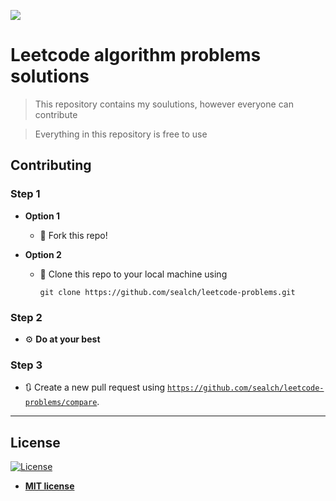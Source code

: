 <a href="https://leetcode.com/"><img src="https://i.pinimg.com/originals/43/36/4a/43364a70fb7d7410dd60772e7d5a3617.png"></a>

# Leetcode algorithm problems solutions

> This repository contains my soulutions, however everyone can contribute

> Everything in this repository is free to use

## Contributing

### Step 1

- **Option 1**

  - 🍴 Fork this repo!

- **Option 2**

  - 💾 Clone this repo to your local machine using

    `git clone https://github.com/sealch/leetcode-problems.git`

### Step 2

- ⚙️ **Do at your best**

### Step 3

- 🔃 Create a new pull request using <a href="https://github.com/sealch/leetcode-problems/compare" target="_blank">`https://github.com/sealch/leetcode-problems/compare`</a>.

---

## License

[![License](http://img.shields.io/:license-mit-blue.svg?style=flat-square)](http://badges.mit-license.org)

- **[MIT license](http://opensource.org/licenses/mit-license.php)**
